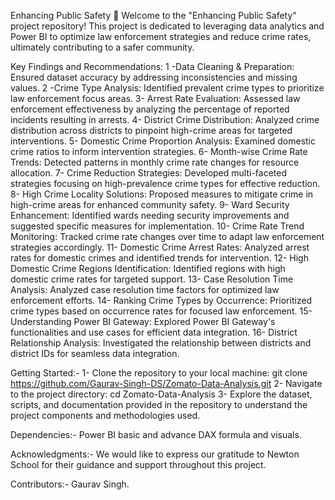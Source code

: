 Enhancing Public Safety 🚓
Welcome to the "Enhancing Public Safety" project repository! This project is dedicated to leveraging data analytics and Power BI to optimize law enforcement strategies and reduce crime rates, ultimately contributing to a safer community.

Key Findings and Recommendations:
1 -Data Cleaning & Preparation: Ensured dataset accuracy by addressing inconsistencies and missing values.
2 -Crime Type Analysis: Identified prevalent crime types to prioritize law enforcement focus areas.
3- Arrest Rate Evaluation: Assessed law enforcement effectiveness by analyzing the percentage of reported incidents resulting in arrests.
4- District Crime Distribution: Analyzed crime distribution across districts to pinpoint high-crime areas for targeted interventions.
5- Domestic Crime Proportion Analysis: Examined domestic crime ratios to inform intervention strategies.
6- Month-wise Crime Rate Trends: Detected patterns in monthly crime rate changes for resource allocation.
7- Crime Reduction Strategies: Developed multi-faceted strategies focusing on high-prevalence crime types for effective reduction.
8- High Crime Locality Solutions: Proposed measures to mitigate crime in high-crime areas for enhanced community safety.
9- Ward Security Enhancement: Identified wards needing security improvements and suggested specific measures for implementation.
10- Crime Rate Trend Monitoring: Tracked crime rate changes over time to adapt law enforcement strategies accordingly.
11- Domestic Crime Arrest Rates: Analyzed arrest rates for domestic crimes and identified trends for intervention.
12- High Domestic Crime Regions Identification: Identified regions with high domestic crime rates for targeted support.
13- Case Resolution Time Analysis: Analyzed case resolution time factors for optimized law enforcement efforts.
14- Ranking Crime Types by Occurrence: Prioritized crime types based on occurrence rates for focused law enforcement.
15- Understanding Power BI Gateway: Explored Power BI Gateway's functionalities and use cases for efficient data integration.
16- District Relationship Analysis: Investigated the relationship between districts and district IDs for seamless data integration.

Getting Started:- 1- Clone the repository to your local machine: git clone https://github.com/Gaurav-Singh-DS/Zomato-Data-Analysis.git 2- Navigate to the project directory: cd Zomato-Data-Analysis 3- Explore the dataset, scripts, and documentation provided in the repository to understand the project components and methodologies used.

Dependencies:- Power BI basic and advance DAX formula and visuals.

Acknowledgments:- We would like to express our gratitude to Newton School for their guidance and support throughout this project.

Contributors:- Gaurav Singh.
